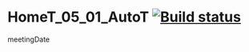 # HomeT_05_01_AutoT [![Build status](https://ci.appveyor.com/api/projects/status/60ev7swxw7289td4/branch/master?svg=true)](https://ci.appveyor.com/project/AlexandrSyaylev/homet-05-01-autot/branch/master)
meetingDate
